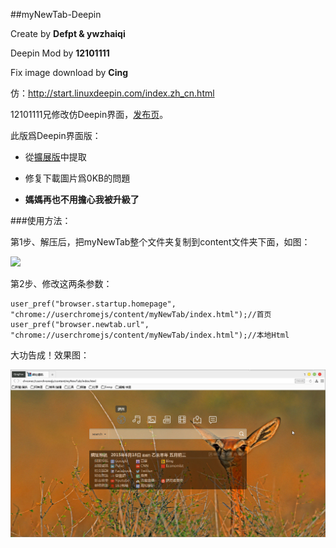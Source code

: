 ##myNewTab-Deepin

Create by **Defpt & ywzhaiqi**

Deepin Mod by **12101111**

Fix image download by **Cing**

仿：http://start.linuxdeepin.com/index.zh_cn.html

12101111兄修改仿Deepin界面，[发布页](http://bbs.kafan.cn/thread-1765402-1-1.html)。

此版爲Deepin界面版：

- 從[擴展版](xpi/)中提取

- 修复下載圖片爲0KB的問題

- **媽媽再也不用擔心我被升級了**

###使用方法：

第1步、解压后，把myNewTab整个文件夹复制到content文件夹下面，如图：
 
<img width="650" src="https://raw.githubusercontent.com/dupontjoy/userChrome.js-Collections-/master/myNewTab-Classic/img/position.jpg">

第2步、修改这两条参数：

    user_pref("browser.startup.homepage", "chrome://userchromejs/content/myNewTab/index.html");//首页
    user_pref("browser.newtab.url", "chrome://userchromejs/content/myNewTab/index.html");//本地Html

大功告成！效果图：

<img width="650" src="img/myNewTab-Deepin.jpg">
